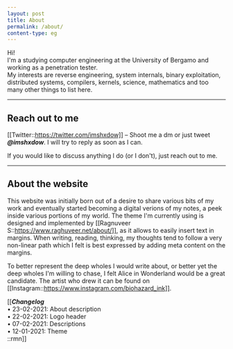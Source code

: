 ```yaml
---
layout: post
title: About
permalink: /about/
content-type: eg
---
```


Hi!  
I'm a studying computer engineering at the University of Bergamo and working as a penetration tester.   
My interests are reverse engineering, system internals, binary exploitation, distributed systems, compilers,
kernels, science, mathematics and too many other things to list here.  

---

## Reach out to me

[[Twitter::https://twitter.com/imshxdow]] – Shoot me a dm or just tweet ***@imshxdow***. I will try to reply as soon as I can. 
    
If you would like to discuss anything I do (or I don't), just reach out to me.

---

## About the website

This website was initially born out of a desire to share various bits of my work and eventually
started becoming a digital verions of my notes, a peek inside various portions of my world. The
theme I'm currently using is designed and implemented by [[Ragnuveer S::https://www.raghuveer.net/about/]], as it allows to easily insert text in margins. When writing,
reading, thinking, my thoughts tend to follow a very non-linear path which I felt is best expressed
by adding meta content on the margins.


To better represent the deep wholes I would write about, or better yet the deep wholes I'm willing
to chase, I felt Alice in Wonderland would be a great candidate.
The artist who drew it can be found on [[Instagram::https://www.instagram.com/biohazard_ink]].

[[***Changelog***<br/>
• 23-02-2021: About description <br/>
• 22-02-2021: Logo header <br/>
• 07-02-2021: Descriptions <br/>
• 12-01-2021: Theme <br/>
::rmn]]
